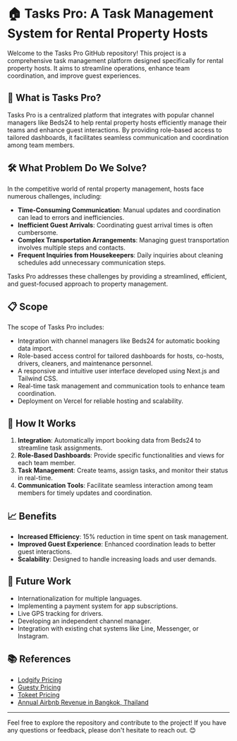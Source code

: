 # 🏠 Tasks Pro: A Task Management System for Rental Property Hosts

Welcome to the Tasks Pro GitHub repository! This project is a comprehensive task management platform designed specifically for rental property hosts. It aims to streamline operations, enhance team coordination, and improve guest experiences.

## 🌟 What is Tasks Pro?

Tasks Pro is a centralized platform that integrates with popular channel managers like Beds24 to help rental property hosts efficiently manage their teams and enhance guest interactions. By providing role-based access to tailored dashboards, it facilitates seamless communication and coordination among team members.

## 🛠️ What Problem Do We Solve?

In the competitive world of rental property management, hosts face numerous challenges, including:

- **Time-Consuming Communication**: Manual updates and coordination can lead to errors and inefficiencies.
- **Inefficient Guest Arrivals**: Coordinating guest arrival times is often cumbersome.
- **Complex Transportation Arrangements**: Managing guest transportation involves multiple steps and contacts.
- **Frequent Inquiries from Housekeepers**: Daily inquiries about cleaning schedules add unnecessary communication steps.

Tasks Pro addresses these challenges by providing a streamlined, efficient, and guest-focused approach to property management.

## 📋 Scope

The scope of Tasks Pro includes:

- Integration with channel managers like Beds24 for automatic booking data import.
- Role-based access control for tailored dashboards for hosts, co-hosts, drivers, cleaners, and maintenance personnel.
- A responsive and intuitive user interface developed using Next.js and Tailwind CSS.
- Real-time task management and communication tools to enhance team coordination.
- Deployment on Vercel for reliable hosting and scalability.

## 🚀 How It Works

1. **Integration**: Automatically import booking data from Beds24 to streamline task assignments.
2. **Role-Based Dashboards**: Provide specific functionalities and views for each team member.
3. **Task Management**: Create teams, assign tasks, and monitor their status in real-time.
4. **Communication Tools**: Facilitate seamless interaction among team members for timely updates and coordination.

## 📈 Benefits

- **Increased Efficiency**: 15% reduction in time spent on task management.
- **Improved Guest Experience**: Enhanced coordination leads to better guest interactions.
- **Scalability**: Designed to handle increasing loads and user demands.

## 🔮 Future Work

- Internationalization for multiple languages.
- Implementing a payment system for app subscriptions.
- Live GPS tracking for drivers.
- Developing an independent channel manager.
- Integration with existing chat systems like Line, Messenger, or Instagram.

## 📚 References

- [Lodgify Pricing](https://www.lodgify.com/pricing/)
- [Guesty Pricing](https://www.guesty.com/pricing/)
- [Tokeet Pricing](https://www.tokeet.com/pricing.html)
- [Annual Airbnb Revenue in Bangkok, Thailand](https://airbtics.com/annual-airbnb-revenue-in-bangkok-thailand)

---

Feel free to explore the repository and contribute to the project! If you have any questions or feedback, please don't hesitate to reach out. 😊
